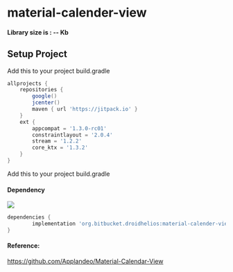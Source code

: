 # material-calender-view

#### Library size is : -- Kb
  
## Setup Project

Add this to your project build.gradle
``` gradle
allprojects {
    repositories {
        google()
        jcenter()
        maven { url 'https://jitpack.io' }
    }
    ext {
        appcompat = '1.3.0-rc01'
        constraintlayout = '2.0.4'
        stream = '1.2.2'
        core_ktx = '1.3.2'
    }
}
```

Add this to your project build.gradle

#### Dependency
[![](https://jitpack.io/v/org.bitbucket.droidhelios/material-calender-view.svg)](https://jitpack.io/#org.bitbucket.droidhelios/material-calender-view)
```gradle
dependencies {
        implementation 'org.bitbucket.droidhelios:material-calender-view:1.0'
}
```



#### Reference:
https://github.com/Applandeo/Material-Calendar-View




 